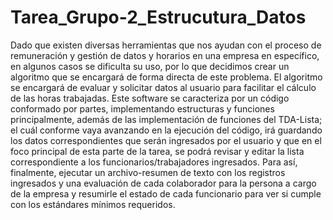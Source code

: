 # Tarea_Grupo-2_Estrucutura_Datos

Dado que existen diversas herramientas que nos ayudan con el proceso de remuneración y gestión de datos y horarios en una empresa en específico, en algunos casos se dificulta su uso, por lo que decidimos crear un algoritmo que se encargará de forma directa de este problema. El algoritmo se encargará de evaluar y solicitar datos al usuario para facilitar el cálculo de las horas trabajadas. Este software se caracteriza por un código conformado por partes, implementando estructuras y funciones principalmente, además de las implementación de funciones del TDA-Lista; el cuál conforme vaya avanzando en la ejecución del código, irá guardando los datos correspondientes que serán ingresados por el usuario y que en el foco principal de esta parte de la tarea, se podrá revisar y editar la lista correspondiente a los funcionarios/trabajadores ingresados. Para así, finalmente, ejecutar un archivo-resumen de texto con los registros ingresados y una evaluación de cada colaborador para la persona a cargo de la empresa y resumirle el estado de cada funcionario para ver si cumple con los estándares mínimos requeridos.   
